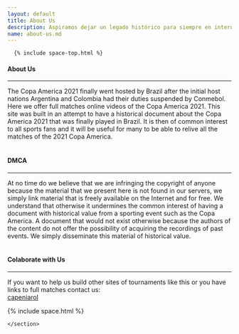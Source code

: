 ```yaml
---
layout: default
title: About Us
description: Aspiramos dejar un legado histórico para siempre en internet de torneos y competencias deportivas
name: about-us.md
---
```


<div class="container">
  <div class="row">
    <section>

      {% include space-top.html %}

<h4> About Us</h4>
<hr>

The Copa America 2021 finally went hosted by Brazil after the initial host nations Argentina and Colombia had their duties suspended by Conmebol. Here we offer full matches online videos of the Copa America 2021. This site was built in an attempt to have a historical document about the Copa America 2021 that was finally played in Brazil. It is then of common interest to all sports fans and it will be useful for many to be able to relive all the matches of the 2021 Copa America.
<br>
<br>
<h4>DMCA</h4>
<hr>

At no time do we believe that we are infringing the copyright of anyone because the material that we present here is not found in our servers, we simply link material that is freely available on the Internet and for free. We understand
that otherwise it undermines the common interest of having a document with historical value from a sporting event such as the Copa America. A document that would not exist otherwise because the authors of the content do not offer the possibility of acquiring the
recordings of past events. We simply disseminate this material of historical value.
<br>
<br>
<h4>Colaborate with Us</h4>
<hr>

If you want to help us build other sites of tournaments like this or you have links to full matches contact us:<br>
<i class="fa fa-github"></i> <a href="https://github.com/capeniarol"> capeniarol</a>

  {% include space.html %}

    </section>
  </div>
</div>
